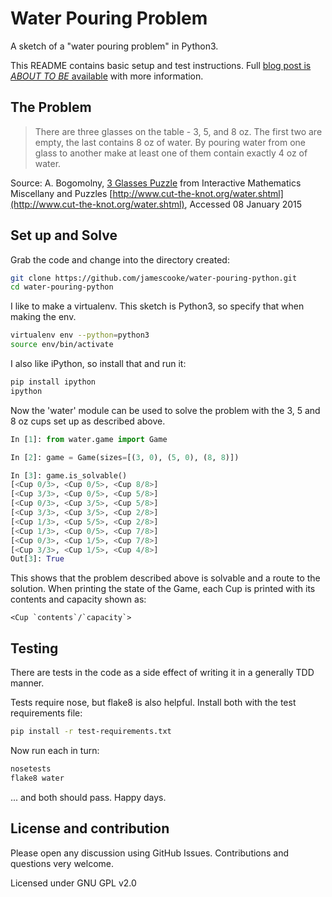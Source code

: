 # Water Pouring Problem

A sketch of a "water pouring problem" in Python3.

This README contains basic setup and test instructions. Full [blog post is
*ABOUT TO BE* available](http://jamescooke.info/sketch-water-pouring.html) with
more information.

## The Problem

> There are three glasses on the table - 3, 5, and 8 oz. The first two are
> empty, the last contains 8 oz of water. By pouring water from one glass to
> another make at least one of them contain exactly 4 oz of water.

Source: A. Bogomolny, [3 Glasses
Puzzle](http://www.cut-the-knot.org/water.shtml) from Interactive Mathematics
Miscellany and Puzzles
[http://www.cut-the-knot.org/water.shtml](http://www.cut-the-knot.org/water.shtml),
Accessed 08 January 2015

## Set up and Solve

Grab the code and change into the directory created:

```sh
git clone https://github.com/jamescooke/water-pouring-python.git
cd water-pouring-python
```

I like to make a virtualenv. This sketch is Python3, so specify that when
making the env.

```sh
virtualenv env --python=python3
source env/bin/activate
```

I also like iPython, so install that and run it:

```sh
pip install ipython
ipython
```

Now the 'water' module can be used to solve the problem with the 3, 5 and 8 oz
cups set up as described above.

```py
In [1]: from water.game import Game

In [2]: game = Game(sizes=[(3, 0), (5, 0), (8, 8)])

In [3]: game.is_solvable()
[<Cup 0/3>, <Cup 0/5>, <Cup 8/8>]
[<Cup 3/3>, <Cup 0/5>, <Cup 5/8>]
[<Cup 0/3>, <Cup 3/5>, <Cup 5/8>]
[<Cup 3/3>, <Cup 3/5>, <Cup 2/8>]
[<Cup 1/3>, <Cup 5/5>, <Cup 2/8>]
[<Cup 1/3>, <Cup 0/5>, <Cup 7/8>]
[<Cup 0/3>, <Cup 1/5>, <Cup 7/8>]
[<Cup 3/3>, <Cup 1/5>, <Cup 4/8>]
Out[3]: True
```

This shows that the problem described above is solvable and a route to the
solution. When printing the state of the Game, each Cup is printed with its
contents and capacity shown as:

```
<Cup `contents`/`capacity`>
```

## Testing

There are tests in the code as a side effect of writing it in a generally TDD
manner.

Tests require nose, but flake8 is also helpful. Install both with the test
requirements file:

```sh
pip install -r test-requirements.txt
```

Now run each in turn:

```sh
nosetests
flake8 water
```

... and both should pass. Happy days.

## License and contribution

Please open any discussion using GitHub Issues. Contributions and questions
very welcome.

Licensed under GNU GPL v2.0
